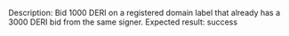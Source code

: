 Description: Bid 1000 DERI on a registered domain label that already has a 3000 DERI bid from the same signer.
Expected result: success
